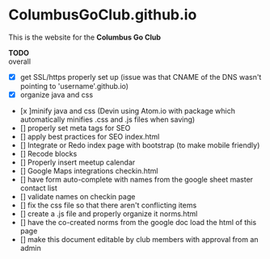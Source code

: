 # ColumbusGoClub.github.io

This is the website for the **Columbus Go Club**

**TODO**  
overall  
- [x] get SSL/https properly set up (issue was that CNAME of the DNS wasn't pointing to 'username'.github.io)
- [x] organize java and css
- [x ]minify java and css (Devin using Atom.io with package which automatically minifies .css and .js files when saving)
- [] properly set meta tags for SEO
- [] apply best practices for SEO
index.html  
- [] Integrate or Redo index page with bootstrap (to make mobile friendly)
- [] Recode blocks
- [] Properly insert meetup calendar
- [] Google Maps integrations
checkin.html  
- [] have form auto-complete with names from the google sheet master contact list
- [] validate names on checkin page
- [] fix the css file so that there aren't conflicting items
- [] create a .js file and properly organize it
norms.html  
- [] have the co-created norms from the google doc load the html of this page
- [] make this document editable by club members with approval from an admin
